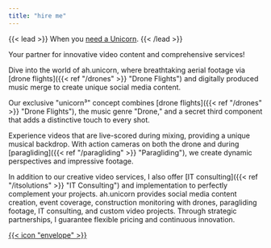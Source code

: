 ```yaml
---
title: "hire me"
---
```

{{< lead >}}
When you [need a Unicorn](mailto:andreas.p.hauke+ahunicorn@gmail.com).
{{< /lead >}}

Your partner for innovative video content and comprehensive services!

Dive into the world of ah.unicorn, where breathtaking aerial footage via [drone flights]({{< ref "/drones" >}} "Drone Flights") and digitally produced music merge to create unique social media content.

Our exclusive "unicorn³" concept combines [drone flights]({{< ref "/drones" >}} "Drone Flights"), the music genre "Drone," and a secret third component that adds a distinctive touch to every shot.

Experience videos that are live-scored during mixing, providing a unique musical backdrop. With action cameras on both the drone and during [paragliding]({{< ref "/paragliding" >}} "Paragliding"), we create dynamic perspectives and impressive footage.

In addition to our creative video services, I also offer [IT consulting]({{< ref "/itsolutions" >}} "IT Consulting") and implementation to perfectly complement your projects. ah.unicorn provides social media content creation, event coverage, construction monitoring with drones, paragliding footage, IT consulting, and custom video projects. Through strategic partnerships, I guarantee flexible pricing and continuous innovation.

[{{< icon "envelope" >}}](mailto:andreas.p.hauke+ahunicorn@gmail.com)
